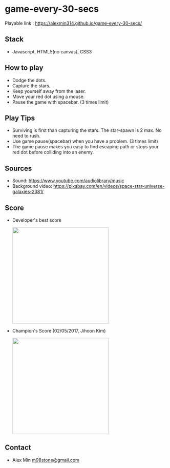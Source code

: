 # game-every-30-secs

Playable link : https://alexmin314.github.io/game-every-30-secs/






## Stack
* Javascript, HTML5(no canvas), CSS3


## How to play
* Dodge the dots.
* Capture the stars.
* Keep yourself away from the laser.
* Move your red dot using a mouse.
* Pause the game with spacebar. (3 times limit)

## Play Tips
* Surviving is first than capturing the stars. The star-spawn is 2 max. No need to rush.
* Use game pause(spacebar) when you have a problem. (3 times limit)
* The game pause makes you easy to find escaping path or stops your red dot before colliding into an enemy. 

## Sources
* Sound: https://www.youtube.com/audiolibrary/music
* Background video: https://pixabay.com/en/videos/space-star-universe-galaxies-2381/

## Score
* Developer's best score

  <img src="http://i.imgur.com/Lqk7B9h.png" width="300px" />

* Champion's Score (02/05/2017, Jihoon Kim)

  <img src="http://i.imgur.com/OwAqHcz.png" width="300px" />


## Contact
* Alex Min m98stone@gmail.com
